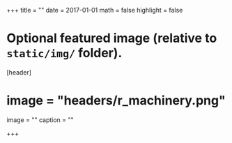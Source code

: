 +++
title = ""
date = 2017-01-01
math = false
highlight = false

# Optional featured image (relative to `static/img/` folder).
[header]
# image = "headers/r_machinery.png"
image = ""
caption = ""

+++
